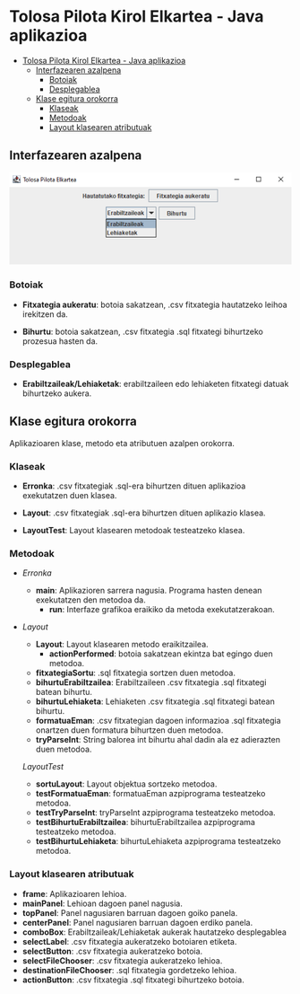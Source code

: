 # Tolosa Pilota Kirol Elkartea - Java aplikazioa

- [Tolosa Pilota Kirol Elkartea - Java aplikazioa](#tolosa-pilota-kirol-elkartea-java-aplikazioa)
    - [Interfazearen azalpena](#interfazearen-azalpena)
        - [Botoiak](#botoiak)
        - [Desplegablea](#desplegablea)
    - [Klase egitura orokorra](klase-egitura-orokorra)
        - [Klaseak](#klaseak)
        - [Metodoak](#metodoak)
        - [Layout klasearen atributuak](#layout-klasearen-atributuak)


## Interfazearen azalpena

![alt text](github_irudiak/interfazea.png)

### Botoiak

- **Fitxategia aukeratu**: botoia sakatzean, .csv fitxategia hautatzeko leihoa irekitzen da.

- **Bihurtu**: botoia sakatzean, .csv fitxategia .sql fitxategi bihurtzeko prozesua hasten da.

### Desplegablea

- **Erabiltzaileak/Lehiaketak**: erabiltzaileen edo lehiaketen fitxategi datuak bihurtzeko aukera.


## Klase egitura orokorra

Aplikazioaren klase, metodo eta atributuen azalpen orokorra.

### Klaseak

- **Erronka**: .csv fitxategiak .sql-era bihurtzen dituen aplikazioa exekutatzen duen klasea.

- **Layout**: .csv fitxategiak .sql-era bihurtzen dituen aplikazio klasea.

- **LayoutTest**: Layout klasearen metodoak testeatzeko klasea.

### Metodoak

- *Erronka*
    - **main**: Aplikazioren sarrera nagusia. Programa hasten denean exekutatzen den metodoa da.
        - **run**: Interfaze grafikoa eraikiko da metoda exekutatzerakoan.

- *Layout*
    - **Layout**: Layout klasearen metodo eraikitzailea.
        - **actionPerformed**: botoia sakatzean ekintza bat egingo duen metodoa.
    - **fitxategiaSortu**: .sql fitxategia sortzen duen metodoa.
    - **bihurtuErabiltzailea**: Erabiltzaileen .csv fitxategia .sql fitxategi batean bihurtu.
    - **bihurtuLehiaketa**: Lehiaketen .csv fitxategia .sql fitxategi batean bihurtu.
    - **formatuaEman**: .csv fitxategian dagoen informazioa .sql fitxategia onartzen duen formatura bihurtzen duen metodoa.
    - **tryParseInt**: String balorea int bihurtu ahal dadin ala ez adierazten duen metodoa.

    *LayoutTest*
    - **sortuLayout**: Layout objektua sortzeko metodoa.
    - **testFormatuaEman**: formatuaEman azpiprograma testeatzeko metodoa.
    - **testTryParseInt**: tryParseInt azpiprograma testeatzeko metodoa.
    - **testBihurtuErabiltzailea**: bihurtuErabiltzailea azpiprograma testeatzeko metodoa.
    - **testBihurtuLehiaketa**: bihurtuLehiaketa azpiprograma testeatzeko metodoa.

### Layout klasearen atributuak

- **frame**: Aplikazioaren lehioa.
- **mainPanel**: Lehioan dagoen panel nagusia.
- **topPanel**: Panel nagusiaren barruan dagoen goiko panela.
- **centerPanel**: Panel nagusiaren barruan dagoen erdiko panela.
- **comboBox**: Erabiltzaileak/Lehiaketak aukerak hautatzeko desplegablea
- **selectLabel**: .csv fitxategia aukeratzeko botoiaren etiketa.
- **selectButton**: .csv fitxategia aukeratzeko botoia.
- **selectFileChooser**: .csv fitxategia aukeratzeko lehioa.
- **destinationFileChooser**: .sql fitxategia gordetzeko lehioa.
- **actionButton**: .csv fitxategia .sql fitxategi bihurtzeko botoia.
